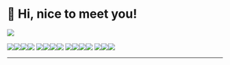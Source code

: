 # 👋 Hi, nice to meet you!
   
![](https://github-readme-stats.vercel.app/api/top-langs/?username=MDAlviano&theme=radical&hide_border=false&include_all_commits=false&count_private=false&layout=compact)<br/><br/>
![](https://img.shields.io/badge/-%237F52FF.svg?style=for-the-badge&logo=kotlin&logoColor=white)![](https://img.shields.io/badge/-%237F52FF.svg?style=for-the-badge&logo=swift&logoColor=white)![](https://img.shields.io/badge/-%237F52FF.svg?style=for-the-badge&logo=dart&logoColor=white)![](https://img.shields.io/badge/-%237F52FF.svg?style=for-the-badge&logo=javascript&logoColor=white)
![](https://img.shields.io/badge/-%237F52FF.svg?style=for-the-badge&logo=Jetpack%20Compose&logoColor=white)![](https://img.shields.io/badge/-%237F52FF.svg?style=for-the-badge&logo=swiftui&logoColor=white)![](https://img.shields.io/badge/-%237F52FF.svg?style=for-the-badge&logo=flutter&logoColor=white)![](https://img.shields.io/badge/-%237F52FF.svg?style=for-the-badge&logo=react&logoColor=white)
![](https://img.shields.io/badge/-%237F52FF.svg?style=for-the-badge&logo=gradle&logoColor=white)![](https://img.shields.io/badge/-%237F52FF.svg?style=for-the-badge&logo=git&logoColor=white)![](https://img.shields.io/badge/-%237F52FF.svg?style=for-the-badge&logo=firebase&logoColor=white)![](https://img.shields.io/badge/-%237F52FF.svg?style=for-the-badge&logo=mysql&logoColor=white)
![](https://img.shields.io/badge/-%237F52FF.svg?style=for-the-badge&logo=android-studio&logoColor=white)![](https://img.shields.io/badge/-%237F52FF.svg?style=for-the-badge&logo=intellij-idea&logoColor=white)![](https://img.shields.io/badge/-%237F52FF.svg?style=for-the-badge&logo=postman&logoColor=white)
<!-- Proudly created with GPRM ( https://gprm.itsvg.in ) -->
---

<!-- Proudly created with GPRM ( https://gprm.itsvg.in ) -->
<!-- Proudly created with GPRM ( https://gprm.itsvg.in ) -->
